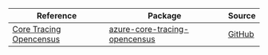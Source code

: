 | Reference | Package | Source |
|---|---|---|
|[Core Tracing Opencensus](core-tracing-opencensus-readme.md)|[azure-core-tracing-opencensus](https://pypi.org/project/azure-core-tracing-opencensus)|[GitHub](https://github.com/Azure/azure-sdk-for-python/blob/main/)|
